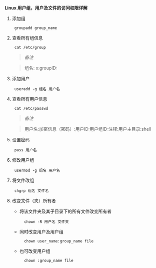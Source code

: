 **Linux 用户组，用户及文件的访问权限详解**

1. 添加组

		groupadd group_name

2. 查看所有组信息

		cat /etc/group

	> *备注*	

	> 组名: x:groupID:

3. 添加用户

		useradd -g 组名 用户名

4. 查看所有用户信息

		cat /etc/passwd

	> *备注*

	> 用户名:加密信息（密码）:用户ID:用户组ID:注释:用户主目录:shell

5. 设置密码

		pass 用户名

6. 修改用户组

		usermod -g 组名 用户名

7. 将文件改组

		chgrp 组名 文件名

8. 改变文件（夹）所有者

	+ 将该文件夹及其子目录下的所有文件改变所有者
		
			chown -R 用户名 文件夹

	+ 同时改变用户及用户组
			
			chown user_name:group_name file

	+ 也可改变用户组
			
			chown :group_name file



